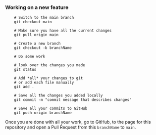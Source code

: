 ### Working on a new feature

``` shell
    # Switch to the main branch
    git checkout main
    
    # Make sure you have all the current changes
    git pull origin main
    
    # Create a new branch
    git checkout -b branchName
    
    # Do some work
    
    # look over the changes you made
    git status
    
    # Add *all* your changes to git
    # or add each file manually
    git add .
    
    # Save all the changes you added locally
    git commit -m "commit message that describes changes"
    
    # Save all your commits to GitHub
    git push origin branchName
```

Once you are done with all your work, go to GitHub, to the page for this repository and open a Pull Request from
this `branchName` to `main`.
